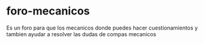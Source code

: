 # foro-mecanicos
Es un foro para que los mecanicos donde puedes hacer cuestionamientos y tambien ayudar a resolver las dudas de compas mecanicos



